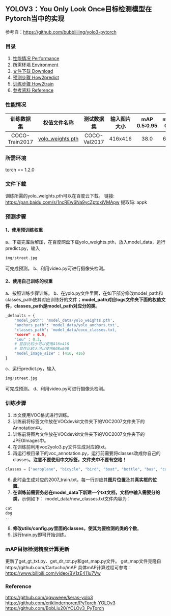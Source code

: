 ## YOLOV3：You Only Look Once目标检测模型在Pytorch当中的实现

参考自：https://github.com/bubbliiiing/yolo3-pytorch

### 目录

1. [性能情况 Performance](#性能情况)
2. [所需环境 Environment](#所需环境)
3. [文件下载 Download](#文件下载)
4. [预测步骤 How2predict](#预测步骤)
5. [训练步骤 How2train](#训练步骤)
6. [参考资料 Reference](#Reference)

### 性能情况


| 训练数据集 | 权值文件名称 | 测试数据集 | 输入图片大小 | mAP 0.5:0.95 | mAP 0.5 |
| :-: | :-: | :-: | :-: | :-: | :-: |
| COCO-Train2017 | [yolo_weights.pth](https://github.com/bubbliiiing/yolo3-pytorch/releases/download/v1.0/yolo_weights.pth) | COCO-Val2017 | 416x416 | 38.0 | 67.2 |

### 所需环境

torch == 1.2.0

### 文件下载

训练所需的yolo_weights.pth可以在百度云下载。
链接: https://pan.baidu.com/s/1ncREw6Na9ycZptdxiVMApw
提取码: appk

### 预测步骤

#### 1、使用预训练权重

a、下载完库后解压，在百度网盘下载yolo_weights.pth，放入model_data，运行predict.py，输入

```python
img/street.jpg
```

可完成预测。
b、利用video.py可进行摄像头检测。

#### 2、使用自己训练的权重

a、按照训练步骤训练。
b、在yolo.py文件里面，在如下部分修改model_path和classes_path使其对应训练好的文件；**model_path对应logs文件夹下面的权值文件，classes_path是model_path对应分的类**。

```python
_defaults = {
    "model_path": 'model_data/yolo_weights.pth',
    "anchors_path": 'model_data/yolo_anchors.txt',
    "classes_path": 'model_data/coco_classes.txt,
    "score" : 0.5,
    "iou" : 0.3,
    # 显存比较小可以使用416x416
    # 显存比较大可以使用608x608
    "model_image_size" : (416, 416)
}

```

c、运行predict.py，输入

```python
img/street.jpg
```

可完成预测。
d、利用video.py可进行摄像头检测。

### 训练步骤

1. 本文使用VOC格式进行训练。
2. 训练前将标签文件放在VOCdevkit文件夹下的VOC2007文件夹下的Annotation中。
3. 训练前将图片文件放在VOCdevkit文件夹下的VOC2007文件夹下的JPEGImages中。
4. 在训练前利用voc2yolo3.py文件生成对应的txt。
5. 再运行根目录下的voc_annotation.py，运行前需要将classes改成你自己的classes。**注意不要使用中文标签，文件夹中不要有空格！**

```python
classes = ["aeroplane", "bicycle", "bird", "boat", "bottle", "bus", "car", "cat", "chair", "cow", "diningtable", "dog", "horse", "motorbike", "person", "pottedplant", "sheep", "sofa", "train", "tvmonitor"]
```

6. 此时会生成对应的2007_train.txt，每一行对应其**图片位置**及其**真实框的位置**。
7. **在训练前需要务必在model_data下新建一个txt文档，文档中输入需要分的类**，示例如下：
   model_data/new_classes.txt文件内容为：

```python
cat
dog
...
```

8. **修改utils/config.py里面的classes，使其为要检测的类的个数**。
9. 运行train.py即可开始训练。

### mAP目标检测精度计算更新

更新了get_gt_txt.py、get_dr_txt.py和get_map.py文件。
get_map文件克隆自https://github.com/Cartucho/mAP
具体mAP计算过程可参考：https://www.bilibili.com/video/BV1zE411u7Vw

### Reference

https://github.com/qqwweee/keras-yolo3
https://github.com/eriklindernoren/PyTorch-YOLOv3
https://github.com/BobLiu20/YOLOv3_PyTorch
